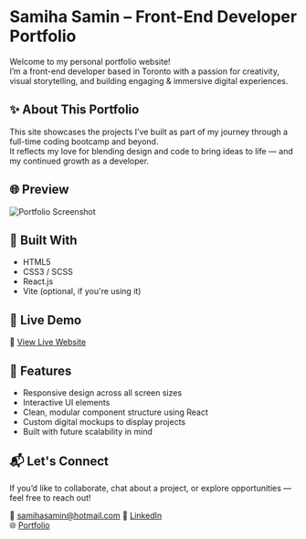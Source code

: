 # Samiha Samin – Front-End Developer Portfolio

Welcome to my personal portfolio website!  
I’m a front-end developer based in Toronto with a passion for creativity, visual storytelling, and building engaging & immersive digital experiences.

## ✨ About This Portfolio

This site showcases the projects I’ve built as part of my journey through a full-time coding bootcamp and beyond.  
It reflects my love for blending design and code to bring ideas to life — and my continued growth as a developer.

## 🌐 Preview

![Portfolio Screenshot](./assets/my-portfolio-webpage.png)

## 🔧 Built With

- HTML5
- CSS3 / SCSS
- React.js
- Vite (optional, if you're using it)

## 🚀 Live Demo

🔗 [View Live Website](https://your-portfolio-link.com)

## 📁 Features

- Responsive design across all screen sizes
- Interactive UI elements
- Clean, modular component structure using React
- Custom digital mockups to display projects
- Built with future scalability in mind

## 📬 Let's Connect

If you’d like to collaborate, chat about a project, or explore opportunities — feel free to reach out!

📧 samihasamin@hotmail.com
🔗 [LinkedIn](https://www.linkedin.com/in/samihasamin/)  
🌐 [Portfolio](https://your-portfolio-link.com)
